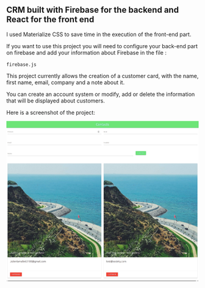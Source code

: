 ## CRM built with Firebase for the backend and React for the front end

I used Materialize CSS to save time in the execution of the front-end part.

If you want to use this project you will need to configure your back-end part on firebase and add your information about Firebase in the file :

```
firebase.js
```

This project currently allows the creation of a customer card, with the name, first name, email, company and a note about it.

You can create an account system or modify, add or delete the information that will be displayed about customers.

Here is a screenshot of the project:

![Alt text](src/images/screenshots/screenshot.jpeg)